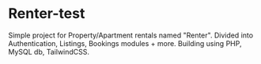 # Renter-test
Simple project for Property/Apartment rentals named "Renter". Divided into Authentication, Listings, Bookings modules + more. Building using PHP, MySQL db, TailwindCSS.
